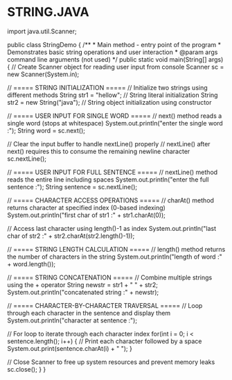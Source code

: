 # STRING.JAVA


import java.util.Scanner;

public class StringDemo {
    /**
     * Main method - entry point of the program
     * Demonstrates basic string operations and user interaction
     * @param args command line arguments (not used)
     */
    public static void main(String[] args) {
        // Create Scanner object for reading user input from console
        Scanner sc = new Scanner(System.in);
        
   // ===== STRING INITIALIZATION =====
        // Initialize two strings using different methods
        String str1 = "hellow";           // String literal initialization
        String str2 = new String("java"); // String object initialization using constructor
        
  // ===== USER INPUT FOR SINGLE WORD =====
        // next() method reads a single word (stops at whitespace)
        System.out.println("enter the single word :");
        String word = sc.next();
        
  // Clear the input buffer to handle nextLine() properly
        // nextLine() after next() requires this to consume the remaining newline character
        sc.nextLine();
        
   // ===== USER INPUT FOR FULL SENTENCE =====
        // nextLine() method reads the entire line including spaces
        System.out.println("enter the full sentence :");
        String sentence = sc.nextLine();
        
   // ===== CHARACTER ACCESS OPERATIONS =====
        // charAt() method returns character at specified index (0-based indexing)
        System.out.println("first char of str1 :" + str1.charAt(0));
        
 // Access last character using length()-1 as index
        System.out.println("last char of str2 :" + str2.charAt(str2.length()-1));
        
  // ===== STRING LENGTH CALCULATION =====
        // length() method returns the number of characters in the string
        System.out.println("length of word :" + word.length());
        
  // ===== STRING CONCATENATION =====
        // Combine multiple strings using the + operator
        String newstr = str1 + " " + str2;
        System.out.println("concatenated string :" + newstr);
        
 // ===== CHARACTER-BY-CHARACTER TRAVERSAL =====
        // Loop through each character in the sentence and display them
        System.out.println("character at sentence :");
        
  // For loop to iterate through each character index
        for(int i = 0; i < sentence.length(); i++) {
            // Print each character followed by a space
            System.out.print(sentence.charAt(i) + " ");
        }
        
   // Close Scanner to free up system resources and prevent memory leaks
        sc.close();
    }
}
